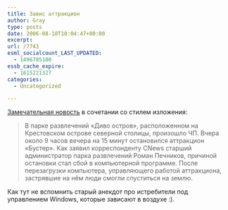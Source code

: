 ```yaml
---
title: Завис аттракцион
author: Gray
type: posts
date: 2006-08-18T10:04:47+00:00
excerpt:
url: /7743
esml_socialcount_LAST_UPDATED:
  - 1496785100
essb_cache_expire:
  - 1615221327
categories:
  - Uncategorized

---
```








<a href="http://www.cnews.ru/news/top/index.shtml?2006/08/17/208832" target="_blank">Замечательная новость</a> в сочетании со стилем изложения:

> В парке развлечений «Диво остров», расположенном на Крестовском острове северной столицы, произошло ЧП. Вчера около 9 часов вечера на 15 минут остановился аттракцион «Бустер». Как заявил корреспонденту CNews старший администратор парка развлечений Роман Печников, причиной остановки стал сбой в компьютерной программе. После перезагрузки компьютера, управляющего работой аттракциона, застрявшие на нём люди смогли спуститься на землю. 

Как тут не вспомнить старый анекдот про истребители под управлением Windows, которые зависают в воздухе :).